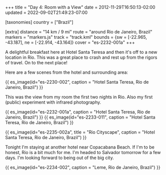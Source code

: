 +++
title = "Day 4: Room with a View"
date = 2012-11-29T16:50:13-02:00
updated = 2022-09-02T21:49:23-07:00

[taxonomies]
country = ["Brazil"]

[extra]
distance = "14 km / 9 mi"
route = "around Rio de Janeiro, Brazil"
markers = "markers.js"
track = "track.kml"
bounds = {sw = [-22.965, -43.187], ne = [-22.914, -43.164]}
cover = "es-2232-001a"
+++

A delightful breakfast here at Hotel Santa Teresa and then it's off to a new location in Rio. This was a great place to crash and rest up from the rigors of travel. On to the next place!

<!-- more -->

Here are a few scenes from the hotel and surrounding area:

{{ es_image(id="es-2230-002", caption = "Hotel Santa Teresa, Rio de Janeiro, Brazil") }}

This was the view from my room the first two nights in Rio. Also my first (public) experiment with infrared photography.

{{ es_image(id="es-2232-001a", caption = "Hotel Santa Teresa, Rio de Janeiro, Brazil") }}
{{ es_image(id="es-2233-011", caption = "Hotel Santa Teresa, Rio de Janeiro, Brazil") }}

{{ es_image(id="es-2235-002a", title = "Rio Cityscape", caption = "Hotel Santa Teresa, Rio de Janeiro, Brazil") }}

Tonight I'm staying at another hotel near Copacabana Beach. If I'm to be honest, Rio is a bit much for me. I'm headed to Salvador tomorrow for a few days. I'm looking forward to being out of the big city.

{{ es_image(id="es-2234-002", caption = "Leme, Rio de Janeiro, Brazil") }}
